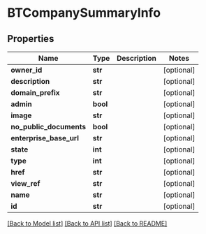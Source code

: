 # BTCompanySummaryInfo

## Properties
Name | Type | Description | Notes
------------ | ------------- | ------------- | -------------
**owner_id** | **str** |  | [optional] 
**description** | **str** |  | [optional] 
**domain_prefix** | **str** |  | [optional] 
**admin** | **bool** |  | [optional] 
**image** | **str** |  | [optional] 
**no_public_documents** | **bool** |  | [optional] 
**enterprise_base_url** | **str** |  | [optional] 
**state** | **int** |  | [optional] 
**type** | **int** |  | [optional] 
**href** | **str** |  | [optional] 
**view_ref** | **str** |  | [optional] 
**name** | **str** |  | [optional] 
**id** | **str** |  | [optional] 

[[Back to Model list]](../README.md#documentation-for-models) [[Back to API list]](../README.md#documentation-for-api-endpoints) [[Back to README]](../README.md)


